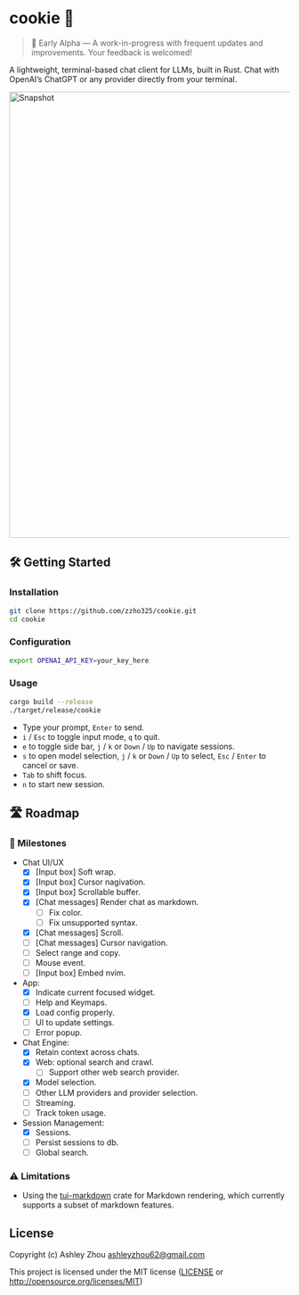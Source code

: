 # cookie 🍪


> 🧪 Early Alpha — A work-in-progress with frequent updates and improvements. Your feedback is welcomed!

A lightweight, terminal-based chat client for LLMs, built in Rust. Chat with OpenAI’s ChatGPT or any provider directly from your terminal.

<img width="800" alt="Snapshot" src="https://github.com/user-attachments/assets/6135bda3-685b-4d40-8e2a-963da1402775" />

## 🛠️ Getting Started

### Installation

```sh
git clone https://github.com/zzho325/cookie.git
cd cookie
```

### Configuration

```sh
export OPENAI_API_KEY=your_key_here
```

### Usage
```sh
cargo build --release
./target/release/cookie
```

* Type your prompt, `Enter` to send.
* `i` / `Esc` to toggle input mode, `q` to quit. 
* `e` to toggle side bar, `j` / `k` or `Down` / `Up` to navigate sessions.
* `s` to open model selection, `j` / `k` or `Down` / `Up` to select, `Esc` / `Enter` to cancel or save. 
* `Tab` to shift focus.
* `n` to start new session.

## 🛣️ Roadmap

### 🎯 Milestones

* Chat UI/UX 
  * [x] [Input box] Soft wrap.
  * [x] [Input box] Cursor nagivation.
  * [x] [Input box] Scrollable buffer.
  * [x] [Chat messages] Render chat as markdown.
    * [ ] Fix color.
    * [ ] Fix unsupported syntax.
  * [x] [Chat messages] Scroll.
  * [ ] [Chat messages] Cursor navigation.
  * [ ] Select range and copy.
  * [ ] Mouse event.
  * [ ] [Input box] Embed nvim.
* App:
  * [x] Indicate current focused widget.
  * [ ] Help and Keymaps.
  * [x] Load config properly.
  * [ ] UI to update settings.
  * [ ] Error popup.
* Chat Engine:
  * [x] Retain context across chats.
  * [x] Web: optional search and crawl.
    * [ ] Support other web search provider.
  * [x] Model selection.
  * [ ] Other LLM providers and provider selection.
  * [ ] Streaming.
  * [ ] Track token usage.
* Session Management: 
  * [x] Sessions.
  * [ ] Persist sessions to db.
  * [ ] Global search.

### ⚠️ Limitations

* Using the [tui-markdown](https://github.com/joshka/tui-markdown) crate for Markdown rendering, which currently supports a subset of markdown features.

## License

Copyright (c) Ashley Zhou <ashleyzhou62@gmail.com>

This project is licensed under the MIT license ([LICENSE] or <http://opensource.org/licenses/MIT>)

[LICENSE]: ./LICENSE
